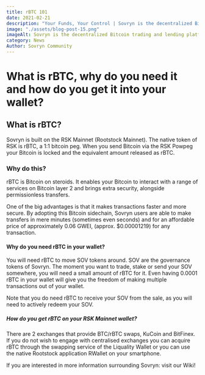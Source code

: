 ```yaml
---
title: rBTC 101
date: 2021-02-21
description: "Your Funds, Your Control | Sovryn is the decentralized Bitcoin trading and lending platform"
image: "./assets/blog-post-15.png"
imageAlt: Sovryn is the decentralized Bitcoin trading and lending platform.
category: News
Author: Sovryn Community
---
```


# What is rBTC, why do you need it and how do you get it into your wallet?

## What is rBTC?

Sovryn is built on the RSK Mainnet (Rootstock Mainnet). The native token of RSK is rBTC, a 1:1 bitcoin peg. When you send Bitcoin via the RSK Powpeg your Bitcoin is locked and the equivalent amount released as rBTC.
### Why do this?
 rBTC is Bitcoin on steroids. It enables your Bitcoin to interact with a range of services on Bitcoin layer 2 and brings extra security, alongside permissionless transfers.

One of the big advantages is that it makes transactions faster and more secure. By adopting this Bitcoin sidechain, Sovryn users are able to make transfers in mere minutes (sometimes even seconds) and for an affordable price of approximately 0.06 GWEI, (approx. $0.00001219) for any transaction.
#### Why do you need rBTC in your wallet?

You will need rBTC to move SOV tokens around. SOV are the governance tokens of Sovryn. The moment you want to trade, stake or send your SOV somewhere, you will need a small amount of rBTC for it. Even having 0.0001 rBTC in your wallet will give you the freedom of making multiple transactions out of your wallet.

Note that you do need rBTC to receive your SOV from the sale, as you will need to actively redeem your SOV.
##### How do you get rBTC on your RSK Mainnet wallet?

There are 2 exchanges that provide BTC/rBTC swaps, KuCoin and BitFinex. If you do not wish to engage with centralised exchanges you can acquire rBTC through the swapping service of the Liquality Wallet or you can use the native Rootstock application RWallet on your smartphone.

If you are interested in more information surrounding Sovryn: visit our Wiki!

